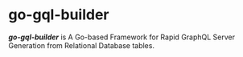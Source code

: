 # go-gql-builder

****_go-gql-builder_**** is A Go-based Framework for Rapid GraphQL Server Generation from Relational Database tables.